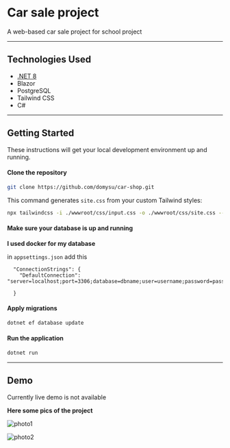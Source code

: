 # Car sale project



A web-based car sale project for school project

---

## Technologies Used

- [.NET 8](https://dotnet.microsoft.com/)
- Blazor
- PostgreSQL
- Tailwind CSS
- C#


---

##  Getting Started

These instructions will get your local development environment up and running.

#### Clone the repository

```bash
git clone https://github.com/domysu/car-shop.git
```



This command generates `site.css` from your custom Tailwind styles:

```bash
npx tailwindcss -i ./wwwroot/css/input.css -o ./wwwroot/css/site.css --watch
```


#### Make sure your database is up and running
**I used docker for my database** 

in `appsettings.json` add this
```
  "ConnectionStrings": {
    "DefaultConnection": "server=localhost;port=3306;database=dbname;user=username;password=password"

  }
```


#### Apply migrations

```bash
dotnet ef database update
```


#### Run the application

```bash
dotnet run
```





---

## Demo

Currently live demo is not available

**Here some pics of the project**

![photo1](https://github.com/user-attachments/assets/eb855279-76a6-49f9-84d3-1dcefbf9f707)

![photo2](https://github.com/user-attachments/assets/cb03aa44-a2ed-4010-a072-6d0a7e87c2a4)


